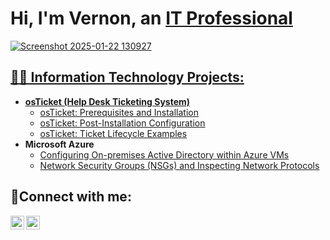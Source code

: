 <h1>Hi, I'm Vernon, an <a href="https://linkedin.com/in/VernonBristo">IT Professional</h1>

![Screenshot 2025-01-22 130927](https://github.com/user-attachments/assets/806a70fa-72e5-400e-8353-dc683295defa)


<h2>👨‍💻 Information Technology Projects:</h2>

- <b>osTicket (Help Desk Ticketing System)</b>
  - [osTicket: Prerequisites and Installation](https://github.com/vernanthony/osticket-prereqs)
  - [osTicket: Post-Installation Configuration](https://github.com/vernanthony/post-install-config)
  - [osTicket: Ticket Lifecycle Examples](https://github.com/joshmadakorcc/ticket-lifecycle)
- <b>Microsoft Azure</b>
  - [Configuring On-premises Active Directory within Azure VMs](https://github.com/joshmadakorcc/configure-ad)
  - [Network Security Groups (NSGs) and Inspecting Network Protocols](https://github.com/joshmadakorcc/azure-network-protocols)

<h2>🤳Connect with me:</h2>


[<img align="left" alt="Josh | LinkedIn" width="22px" src="https://cdn.jsdelivr.net/npm/simple-icons@v3/icons/linkedin.svg" />][linkedin]
[<img align="left" alt="Josh | Instagram" width="22px" src="https://cdn.jsdelivr.net/npm/simple-icons@v3/icons/instagram.svg" />][instagram]


[instagram]: https://www.instagram.com/pm_pr3y
[linkedin]: https://linkedin.com/in/VernonBristo
